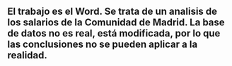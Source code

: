 ## El trabajo es el Word. Se trata de un analisis de los salarios de la Comunidad de Madrid. La base de datos no es real, está modificada, por lo que las conclusiones no se pueden aplicar a la realidad.

